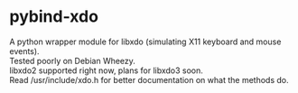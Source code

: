 pybind-xdo
==========

A python wrapper module for libxdo (simulating X11 keyboard and mouse events).  
Tested poorly on Debian Wheezy.  
libxdo2 supported right now, plans for libxdo3 soon.  
Read /usr/include/xdo.h for better documentation on what the methods do.  

